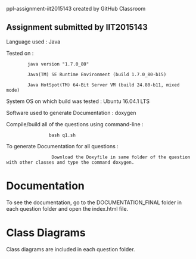 ppl-assignment-iit2015143 created by GitHub Classroom

<h2>Assignment submitted by  IIT2015143</h2>

Language used : Java

Tested on :
            
            java version "1.7.0_80"

            Java(TM) SE Runtime Environment (build 1.7.0_80-b15)
            
            Java HotSpot(TM) 64-Bit Server VM (build 24.80-b11, mixed mode)
            
System OS on which build was tested :  Ubuntu 16.04.1 LTS
 
 Software used to generate Documentation : doxygen
 

 Compile/build all of the questions using command-line :
                    
                    bash q1.sh
  
  To generate Documentation for all questions :
                     
                     Download the Doxyfile in same folder of the question with other classes and type the command doxygen.

  <h1>Documentation</h1>
  To see the documentation, go to the DOCUMENTATION_FINAL folder in each question folder and open the index.html file.
  
  <h1>Class Diagrams</h1>
  Class diagrams are included in each question folder.
